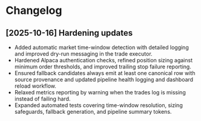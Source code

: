 # Changelog

## [2025-10-16] Hardening updates
- Added automatic market time-window detection with detailed logging and improved dry-run messaging in the trade executor.
- Hardened Alpaca authentication checks, refined position sizing against minimum order thresholds, and improved trailing stop failure reporting.
- Ensured fallback candidates always emit at least one canonical row with source provenance and updated pipeline health logging and dashboard reload workflow.
- Relaxed metrics reporting by warning when the trades log is missing instead of failing hard.
- Expanded automated tests covering time-window resolution, sizing safeguards, fallback generation, and pipeline summary tokens.
